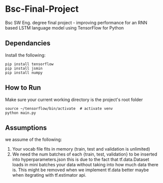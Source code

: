 # Bsc-Final-Project
Bsc SW Eng. degree final project - improving performance for an RNN based LSTM language model using TensorFlow for Python

## Dependancies
Install the following:
```shell
pip install tensorflow
pip install jsmin
pip install numpy
```

## How to Run
Make sure your current working directory is the project's root folder
```shell
source ~/tensorflow/bin/activate  # activate venv
python main.py
```

## Assumptions
we assume of the following:
1. Your vocab file fits in memory (train, test and validation is unlimited)
2. We need the num batches of each {train, test, validation} to be inserted into hyperparameters.json
this is due to the fact that tf.data.Dataset loads in mini batches your data without taking into how much data there is. This might be removed when we implement tf.data better maybe when itegrating with tf.estimator api.
